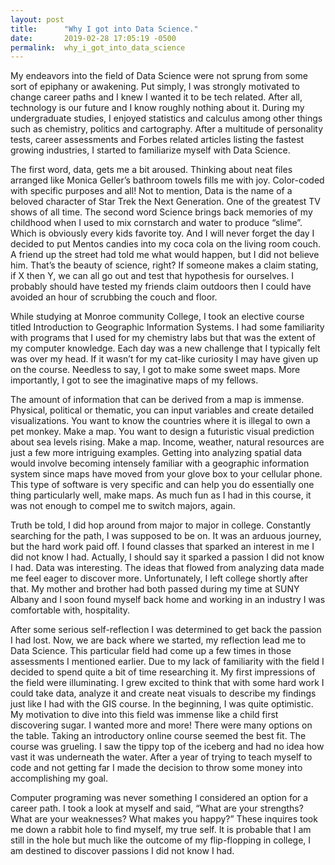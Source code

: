 ```yaml
---
layout: post
title:      "Why I got into Data Science."
date:       2019-02-28 17:05:19 -0500
permalink:  why_i_got_into_data_science
---
```



My endeavors into the field of Data Science were not sprung from some sort of epiphany or awakening. Put simply, I was strongly motivated to change career paths and I knew I wanted it to be tech related. After all, technology is our future and I know roughly nothing about it. During my undergraduate studies, I enjoyed statistics and calculus among other things such as chemistry, politics and cartography. After a multitude of personality tests, career assessments and Forbes related articles listing the fastest growing industries, I started to familiarize myself with Data Science. 

The first word, data, gets me a bit aroused. Thinking about neat files arranged like Monica Geller’s bathroom towels fills me with joy. Color-coded with specific purposes and all! Not to mention, Data is the name of a beloved character of Star Trek the Next Generation. One of the greatest TV shows of all time. The second word Science brings back memories of my childhood when I used to mix cornstarch and water to produce “slime”. Which is obviously every kids favorite toy. And I will never forget the day I decided to put Mentos candies into my coca cola on the living room couch. A friend up the street had told me what would happen, but I did not believe him. That’s the beauty of science, right? If someone makes a claim stating, if X then Y, we can all go out and test that hypothesis for ourselves. I probably should have tested my friends claim outdoors then I could have avoided an hour of scrubbing the couch and floor. 

While studying at Monroe community College, I took an elective course titled Introduction to Geographic Information Systems. I had some familiarity with programs that I used for my chemistry labs but that was the extent of my computer knowledge. Each day was a new challenge that I typically felt was over my head. If it wasn’t for my cat-like curiosity I may have given up on the course. Needless to say, I got to make some sweet maps. More importantly, I got to see the imaginative maps of my fellows.

The amount of information that can be derived from a map is immense. Physical, political or thematic, you can input variables and create detailed visualizations. You want to know the countries where it is illegal to own a pet monkey. Make a map. You want to design a futuristic visual prediction about sea levels rising. Make a map. Income, weather, natural resources are just a few more intriguing examples. Getting into analyzing spatial data would involve becoming intensely familiar with a geographic information system since maps have moved from your glove box to your cellular phone. This type of software is very specific and can help you do essentially one thing particularly well, make maps. As much fun as I had in this course, it was not enough to compel me to switch majors, again.
	
Truth be told, I did hop around from major to major in college. Constantly searching for the path, I was supposed to be on. It was an arduous journey, but the hard work paid off. I found classes that sparked an interest in me I did not know I had. Actually, I should say it sparked a passion I did not know I had. Data was interesting. The ideas that flowed from analyzing data made me feel eager to discover more. Unfortunately, I left college shortly after that. My mother and brother had both passed during my time at SUNY Albany and I soon found myself back home and working in an industry I was comfortable with, hospitality. 

	
After some serious self-reflection I was determined to get back the passion I had lost. Now, we are back where we started, my reflection lead me to Data Science. This particular field had come up a few times in those assessments I mentioned earlier. Due to my lack of familiarity with the field I decided to spend quite a bit of time researching it. My first impressions of the field were illuminating. I grew excited to think that with some hard work I could take data, analyze it and create neat visuals to describe my findings just like I had with the GIS course. In the beginning, I was quite optimistic. My motivation to dive into this field was immense like a child first discovering sugar. I wanted more and more! There were many options on the table. Taking an introductory online course seemed the best fit. The course was grueling. I saw the tippy top of the iceberg and had no idea how vast it was underneath the water. After a year of trying to teach myself to code and not getting far I made the decision to throw some money into accomplishing my goal.

Computer programing was never something I considered an option for a career path. I took a look at myself and said, “What are your strengths? What are your weaknesses? What makes you happy?” These inquires took me down a rabbit hole to find myself, my true self. It is probable that I am still in the hole but much like the outcome of my flip-flopping in college, I am destined to discover passions I did not know I had. 










